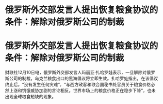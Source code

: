 # 俄罗斯外交部发言人提出恢复粮食协议的条件：解除对俄罗斯公司的制裁

# 俄罗斯外交部发言人提出恢复粮食协议的条件：解除对俄罗斯公司的制裁

财联社12月10日电，俄罗斯外交部发言人玛丽亚·扎哈罗娃表示，一旦解除对俄罗斯公司的制裁，乌克兰粮食出口的黑海倡议将立即生效。扎哈罗娃指出，在该倡议终止后，“没有发生任何灾难”，“与西方政客和联合国秘书处官员关于粮食价格必然上涨和饥饿威胁加剧的言论相反，世界市场上的粮食价格正在稳步下降”，也未出现全球粮食短缺的现象。

